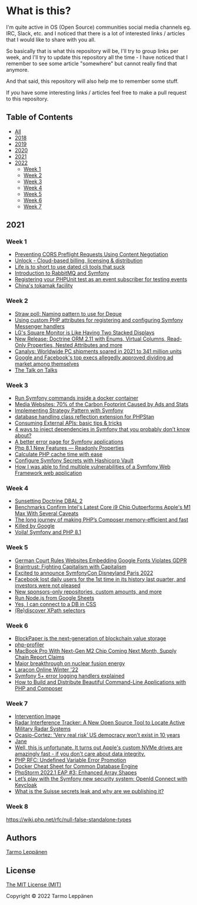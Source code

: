 # What is this?

I'm quite active in OS (Open Source) communities social media channels eg. IRC, Slack, etc. and I 
noticed that there is a lot of interested links / articles that I would like to share with you all.

So basically that is what this repository will be, I'll try to group links per week, and I'll try to
update this repository all the time - I have noticed that I remember to see some article "somewhere"
but cannot really find that anymore.

And that said, this repository will also help me to remember some stuff.

If _you_ have some interesting links / articles feel free to make a pull request to this repository.

## Table of Contents

  * [All](all.md)
  * [2018](2018.md)
  * [2019](2019.md)
  * [2020](2020.md)
  * [2021](2021.md)
  * [2022](#2022)
    * [Week 1](#week-1)
    * [Week 2](#week-2)
    * [Week 3](#week-3)
    * [Week 4](#week-4)
    * [Week 5](#week-5)
    * [Week 6](#week-6)
    * [Week 7](#week-7)

## 2021

### Week 1

 - [Preventing CORS Preflight Requests Using Content Negotiation](https://dunglas.fr/2022/01/preventing-cors-preflight-requests-using-content-negotiation)
 - [Unlock - Cloud-based billing, licensing & distribution](https://unlock.sh/)
 - [Life is to short to use dated cli tools that suck](https://twitter.com/amilajack/status/1479328649820000256)
 - [Introduction to RabbitMQ and Symfony](https://fabiohiroki.medium.com/introduction-to-rabbitmq-and-symfony-a1e782a820d5)
 - [Registering your PHPUnit test as an event subscriber for testing events](https://mglaman.dev/blog/registering-your-phpunit-test-event-subscriber-testing-events)
 - [China's tokamak facility](https://twitter.com/rainmaker1973/status/1480090548379824128)

### Week 2

 - [Straw poll: Naming pattern to use for Deque](https://wiki.php.net/rfc/deque_straw_poll)
 - [Using custom PHP attributes for registering and configuring Symfony Messenger handlers](https://angelovdejan.me/2022/01/09/custom-php-attributes-for-symfony-messenger-handlers.html)
 - [LG's Square Monitor is Like Having Two Stacked Displays](https://www.core77.com/posts/111405/LGs-Square-Monitor-is-Like-Having-Two-Stacked-Displays)
 - [New Release: Doctrine ORM 2.11 with Enums, Virtual Columns, Read-Only Properties, Nested Attributes and more](https://www.doctrine-project.org/2022/01/11/orm-2.11.html)
 - [Canalys: Worldwide PC shipments soared in 2021 to 341 million units](https://techcrunch.com/2022/01/12/canalys-worldwide-pc-shipments-soared-in-2021-to-341-million-units/)
 - [Google and Facebook's top execs allegedly approved dividing ad market among themselves](https://www.theregister.com/2022/01/15/googles_facebook_advertising/)
 - [The Talk on Talks](https://zachholman.com/talk/the-talk-on-talks/)

### Week 3

 - [Run Symfony commands inside a docker container](https://smoqadam.medium.com/run-symfony-commands-inside-a-docker-container-b9bb9768efa1)
 - [Media Websites: 70% of the Carbon Footprint Caused by Ads and Stats](https://marmelab.com/blog/2022/01/17/media-websites-carbon-emissions.html)
 - [Implementing Strategy Pattern with Symfony](https://q.agency/blog/implementing-strategy-pattern-with-symfony-showcase)
 - [database handling class reflection extension for PHPStan](https://github.com/staabm/phpstan-dba)
 - [Consuming External APIs: basic tips & tricks](https://netgen.io/blog/consuming-external-apis-basic-tips-tricks)
 - [4 ways to inject dependencies in Symfony that you probably don’t know about?](https://medium.com/@OCharnyshevich/4-ways-to-inject-dependencies-in-symfony-that-you-probably-dont-know-about-65e8efe02af5)
 - [A better error page for Symfony applications](https://freek.dev/2169-a-better-error-page-for-symfony-applications)
 - [Php 8.1 New Features — Readonly Properties](https://kvnc-inc.medium.com/php-8-1-new-features-readonly-properties-9994fdffd594)
 - [Calculate PHP cache time with ease](https://medium.com/@ajimotiajbkibk/calculate-php-cache-time-with-ease-d3805fa1c46e)
 - [Configure Symfony Secrets with Hashicorp Vault](https://dev.to/gromnan/store-secrets-in-vault-with-symfony-51ai)
 - [How I was able to find multiple vulnerabilities of a Symfony Web Framework web application](https://rootintrud3r.medium.com/how-i-was-able-to-find-multiple-vulnerabilities-of-a-symfony-web-framework-web-application-2b82cd5de144)

### Week 4

 - [Sunsetting Doctrine DBAL 2](https://www.doctrine-project.org/2022/01/22/sunsetting-dbal-2.html)
 - [Benchmarks Confirm Intel's Latest Core i9 Chip Outperforms Apple's M1 Max With Several Caveats](https://www.macrumors.com/2022/01/26/intel-core-i9-12th-gen-vs-m1-max-benchmarks/)
 - [The long journey of making PHP’s Composer memory-efficient and fast](https://medium.com/@yanick.witschi/the-long-journey-of-making-phps-composer-memory-efficient-and-fast-63d12944aaa8)
 - [Killed by Google](https://killedbygoogle.com/)
 - [Voila! Symfony and PHP 8.1](https://medium.com/beyn-technology/voila-symfony-and-php-8-1-6c1533f9bbea)

### Week 5

 - [German Court Rules Websites Embedding Google Fonts Violates GDPR](https://thehackernews.com/2022/01/german-court-rules-websites-embedding.html)
 - [Braintrust: Fighting Capitalism with Capitalism](https://www.notboring.co/p/braintrust-fighting-capitalism-with)
 - [Excited to announce SymfonyCon Disneyland Paris 2022](https://symfony.com/blog/excited-to-announce-symfonycon-disneyland-paris-2022)
 - [Facebook lost daily users for the 1st time in its history last quarter, and investors were not pleased](https://theweek.com/facebook/1009726/facebook-lost-daily-users-for-the-1st-time-in-its-history-last-quarter-and)
 - [New sponsors-only repositories, custom amounts, and more](https://github.blog/2022-02-02-new-sponsors-only-repositories-custom-amounts-and-more/)
 - [Run Node.js from Google Sheets](https://fusebit.io/blog/run-nodejs-from-google-sheets/)
 - [Yes, I can connect to a DB in CSS](https://www.leemeichin.com/posts/yes-i-can-connect-to-a-db-in-css.html)
 - [(Re)discover XPath selectors](https://jolicode.com/blog/re-discover-xpath-selectors)

### Week 6

 - [BlockPaper is the next-generation of blockchain value storage](https://buyblockpaper.com/)
 - [php-profiler](https://github.com/sj-i/php-profiler)
 - [MacBook Pro With Next-Gen M2 Chip Coming Next Month, Supply Chain Report Claims](https://www.macrumors.com/2022/02/08/macbook-pro-m2-coming-early-march/)
 - [Major breakthrough on nuclear fusion energy](https://www.bbc.com/news/science-environment-60312633)
 - [Laracon Online Winter '22](https://www.youtube.com/watch?v=0Rq-yHAwYjQ)
 - [Symfony 5+ error logging handlers explained](https://akashicseer.com/web-development/symfony-5-error-logging-handlers-explained/)
 - [How to Build and Distribute Beautiful Command-Line Applications with PHP and Composer](https://levelup.gitconnected.com/how-to-build-and-distribute-beautiful-command-line-applications-with-php-and-composer-50b6420245f2)

### Week 7

 - [Intervention Image](https://image.intervention.io/v2)
 - [Radar Interference Tracker: A New Open Source Tool to Locate Active Military Radar Systems](https://www.bellingcat.com/resources/2022/02/11/radar-interference-tracker-a-new-open-source-tool-to-locate-active-military-radar-systems/)
 - [Ocasio-Cortez: ‘Very real risk’ US democracy won’t exist in 10 years](https://www.theguardian.com/us-news/2022/feb/15/aoc-alexandria-ocasio-cortez-democracy)
 - [Jane](https://github.com/janephp/janephp)
 - [Well, this is unfortunate. It turns out Apple's custom NVMe drives are amazingly fast - if you don't care about data integrity.](https://twitter.com/marcan42/status/1494213855387734019)
 - [PHP RFC: Undefined Variable Error Promotion](https://wiki.php.net/rfc/undefined_variable_error_promotion)
 - [Docker Cheat Sheet for Common Database Engine](https://jolicode.com/blog/docker-cheat-sheet-for-common-database-engine)
 - [PhpStorm 2022.1 EAP #3: Enhanced Array Shapes](https://blog.jetbrains.com/phpstorm/2022/02/phpstorm-2022-1-eap-3/)
 - [Let’s play with the Symfony new security system: OpenId Connect with Keycloak](https://medium.com/the-sensiolabs-tech-blog/lets-play-with-the-symfony-new-security-system-openid-connect-with-keycloak-de7a1508ea4)
 - [What is the Suisse secrets leak and why are we publishing it?](https://www.theguardian.com/news/2022/feb/20/suisse-secrets-leak-financial-crime-public-interest)

### Week 8

https://wiki.php.net/rfc/null-false-standalone-types

## Authors

[Tarmo Leppänen](https://github.com/tarlepp)

## License

[The MIT License (MIT)](LICENSE)

Copyright © 2022 Tarmo Leppänen
